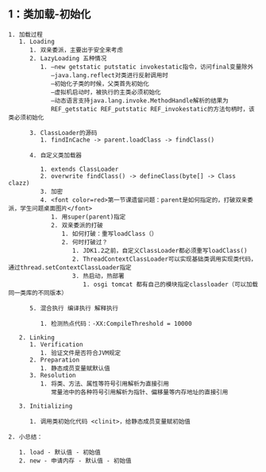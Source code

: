 ## 1：类加载-初始化
    1. 加载过程
       1. Loading
          1. 双亲委派，主要出于安全来考虑
          2. LazyLoading 五种情况
             1. –new getstatic putstatic invokestatic指令，访问final变量除外
                –java.lang.reflect对类进行反射调用时
                –初始化子类的时候，父类首先初始化
                –虚拟机启动时，被执行的主类必须初始化
                –动态语言支持java.lang.invoke.MethodHandle解析的结果为
                REF_getstatic REF_putstatic REF_invokestatic的方法句柄时，该类必须初始化
          
          3. ClassLoader的源码
             1. findInCache -> parent.loadClass -> findClass()
          
          4. 自定义类加载器
          
             1. extends ClassLoader
             2. overwrite findClass() -> defineClass(byte[] -> Class clazz)
             3. 加密
             4. <font color=red>第一节课遗留问题：parent是如何指定的，打破双亲委派，学生问题桌面图片</font>
                1. 用super(parent)指定
                2. 双亲委派的打破
                   1. 如何打破：重写loadClass（）
                   2. 何时打破过？
                      1. JDK1.2之前，自定义ClassLoader都必须重写loadClass()
                      2. ThreadContextClassLoader可以实现基础类调用实现类代码，通过thread.setContextClassLoader指定
                      3. 热启动，热部署
                         1. osgi tomcat 都有自己的模块指定classloader（可以加载同一类库的不同版本）
          
          5. 混合执行 编译执行 解释执行
          
             1. 检测热点代码：-XX:CompileThreshold = 10000
          
       2. Linking 
          1. Verification
             1. 验证文件是否符合JVM规定
          2. Preparation
             1. 静态成员变量赋默认值
          3. Resolution
             1. 将类、方法、属性等符号引用解析为直接引用
                常量池中的各种符号引用解析为指针、偏移量等内存地址的直接引用
          
       3. Initializing
       
          1. 调用类初始化代码 <clinit>，给静态成员变量赋初始值
       
    2. 小总结：
    
       1. load - 默认值 - 初始值
       2. new - 申请内存 - 默认值 - 初始值
